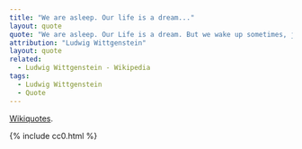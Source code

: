 ```yaml
---
title: "We are asleep. Our life is a dream..."
layout: quote
quote: "We are asleep. Our Life is a dream. But we wake up sometimes, just enough to know that we are dreaming."
attribution: "Ludwig Wittgenstein"
layout: quote
related:
  - Ludwig Wittgenstein - Wikipedia
tags:
  - Ludwig Wittgenstein
  - Quote
---
```

[Wikiquotes](https://en.wikiquote.org/wiki/Ludwig_Wittgenstein).

{% include cc0.html %}